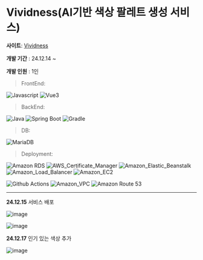 # Vividness(AI기반 색상 팔레트 생성 서비스)

**사이트**: [Vividness](https://www.vividness.co/)

**개발 기간** : 24.12.14 ~

**개발 인원** : 1인

> FrontEnd:

![Javascript](https://img.shields.io/badge/Javascript-F7DF1E?style=flat&logo=javascript&logoColor=white)
![Vue3](https://img.shields.io/badge/Vue3-4FC08D?style=flat&logo=vuedotjs&logoColor=white)

> BackEnd:

![Java](https://img.shields.io/badge/Java-17-007396.svg?&logo=java&color=red)
![Spring Boot](https://img.shields.io/badge/Spring_Boot-6DB33F?style=flat&logo=springboot&logoColor=white)
![Gradle](https://img.shields.io/badge/Gradle-02303A?style=flat&logo=gradle&logoColor=white)

> DB:

![MariaDB](https://img.shields.io/badge/MariaDB-003545?style=flat&logo=mariadb&logoColor=white)

> Deployment:

![Amazon RDS](https://img.shields.io/badge/Amazon_RDS-527FFF?style=flat&logo=amazonrds&logoColor=white) 
![AWS_Certificate_Manager](https://img.shields.io/badge/AWS_Certificate_Manager-e84845?style=flat&logo=awscertificatemanager&logoColor=white)
![Amazon_Elastic_Beanstalk](https://img.shields.io/badge/Amazon_Elastic_Beanstalk-e66d00?style=flat&logo=amazonelasticbeanstalk&logoColor=white)
![Amazon_Load_Balancer](https://img.shields.io/badge/Amazon_Load_Balancer-ed8134?style=flat&logo=amazonloadbalancer&logoColor=white) 
![Amazon_EC2](https://img.shields.io/badge/Amazon_EC2-FF9900?style=flat&logo=amazonec2&logoColor=white)

![Github Actions](https://img.shields.io/badge/Github_Actions-2088FF?style=flat&logo=githubactions&logoColor=white)
![Amazon_VPC](https://img.shields.io/badge/Amazon_VPC-5e33b6?style=flat&logo=amazonvpc&logoColor=white)
![Amazon Route 53](https://img.shields.io/badge/Route_53-8C4FFF?style=flat&logo=amazonroute53&logoColor=white) 


---

**24.12.15**
서비스 배포

![image](https://github.com/user-attachments/assets/b40322dd-ff8b-45fa-afeb-c941edb49489)

![image](https://github.com/user-attachments/assets/cc11786a-41fc-4238-aa1d-1c41c58764cd)

**24.12.17**
인기 있는 색상 추가

![image](https://github.com/user-attachments/assets/5cd791b0-6b47-4a99-89ed-cd01ea5285b4)


